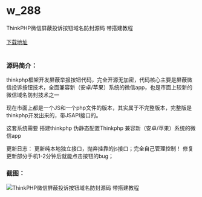 # w_288
ThinkPHP微信屏蔽投诉按钮域名防封源码 带搭建教程
<br/></br>
[下载地址](https://www.uuid2.com/288.html "下载地址")
<br/></br>
<h3>源码简介：</h3>
<p>thinkphp框架开发屏蔽举报按钮代码，完全开源无加密，代码核心主要是屏蔽微信投诉按钮技术，全面兼容新（安卓/苹果）系统的微信app，也是市面上较新的微信域名防封技术之一<p>
<p>现在市面上都是一个JS和一个php文件的版本，其实属于不完整版本，完整版是thinkphp开发出来的，带JSAPI接口的。

这套系统需要 搭建thinkphp 伪静态配置Thinkphp
兼容新（安卓/苹果）系统的微信app

更新日志：
更新纯本地独立接口，抛弃挂靠的js接口；完全自己管理控制！
修复更新部分手机1-2分钟后就能点击按钮的bug；<p>
<h3>截图：</h3>
<img src="https://www.uuid2.com/wp-content/uploads/img/202105/d1adb82582.jpg" alt="ThinkPHP微信屏蔽投诉按钮域名防封源码 带搭建教程">
